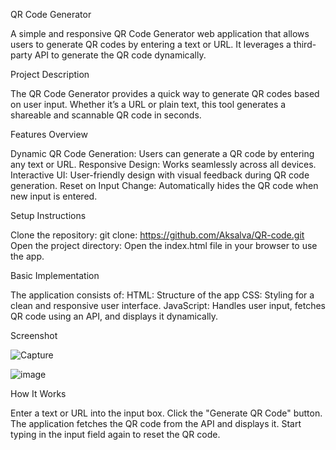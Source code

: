 QR Code Generator


A simple and responsive QR Code Generator web application that allows users to generate QR codes by entering a text or URL. It leverages a third-party API to generate the QR code dynamically.

Project Description


The QR Code Generator provides a quick way to generate QR codes based on user input. Whether it’s a URL or plain text, this tool generates a shareable and scannable QR code in seconds.

Features Overview


Dynamic QR Code Generation: Users can generate a QR code by entering any text or URL.
Responsive Design: Works seamlessly across all devices.
Interactive UI: User-friendly design with visual feedback during QR code generation.
Reset on Input Change: Automatically hides the QR code when new input is entered.

Setup Instructions


Clone the repository:
git clone: https://github.com/Aksalva/QR-code.git 
Open the project directory:
Open the index.html file in your browser to use the app.

Basic Implementation


The application consists of:
HTML: Structure of the app 
CSS: Styling for a clean and responsive user interface.
JavaScript: Handles user input, fetches QR code using an API, and displays it dynamically.

Screenshot

![Capture](https://github.com/user-attachments/assets/4fa8d1ab-efd3-4e1f-9ec8-91ec62565c49)

![image](https://github.com/user-attachments/assets/66a363de-4ea7-451b-b51d-173d121c7393)




How It Works


Enter a text or URL into the input box.
Click the "Generate QR Code" button.
The application fetches the QR code from the API and displays it.
Start typing in the input field again to reset the QR code.
